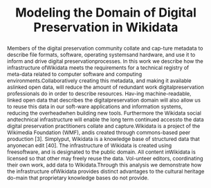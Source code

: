 ---
abstract: Members of the digital preservation community collate and cap-ture metadata
  to describe file formats, software, operating systemsand hardware, and use it to
  inform and drive digital preservationprocesses. In this work we describe how the
  infrastructure ofWikidata meets the requirements for a technical registry of meta-data
  related to computer software and computing environments.Collaboratively creating
  this metadata, and making it available aslinked open data, will reduce the amount
  of redundant work digitalpreservation professionals do in order to describe resources.
  Hav-ing machine-readable, linked open data that describes the digitalpreservation
  domain will also allow us to reuse this data in our soft-ware applications and information
  systems, reducing the overheadwhen building new tools. Furthermore the Wikidata
  social andtechnical infrastructure will enable the long term continued accessto
  the data digital preservation practitioners collate and capture.Wikidata is a project
  of the Wikimedia Foundation (WMF), andis created through commons-based peer production
  [3]. Simplyput, Wikidata is a knowledge base of structured data that anyonecan edit
  [40]. The infrastructure of Wikidata is created using freesoftware, and is designated
  to the public domain. All content inWikidata is licensed so that other may freely
  reuse the data. Vol-unteer editors, coordinating their own work, add data to Wikidata.Through
  this analysis we demonstrate how the infrastructure ofWikidata provides distinct
  advantages to the cultural heritage do-main that proprietary knowledge bases do
  not provide.
creators:
- Thornton, Katherine
- Cochrane, Euan
- Ledoux, Thomas
- Caron, Bertrand
- Wilson, Carl
date: null
document_url: https://services.phaidra.univie.ac.at/api/object/o:931058/download
grand_parent: iPRES
institutions:
- Yale University
- Bibliotheque nationale de France
- Open Preservation Foundation
keywords:
- kyoto
landing_page_url: https://phaidra.univie.ac.at/o:931058
language: eng
layout: publication
license: CC BY-SA 4.0 International
notes_url: null
parent: iPRES 2017
publication_type: paper
size: 999853
slides_url: null
source_name: iPRES
title: Modeling the Domain of Digital Preservation in Wikidata
year: 2017
---